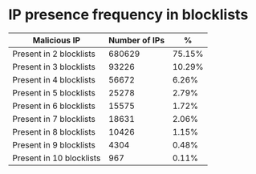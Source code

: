 # IP presence frequency in blocklists
| Malicious IP | Number of IPs | % |
|----|----|----|
| Present in 2 blocklists | 680629 | 75.15% |
| Present in 3 blocklists | 93226 | 10.29% |
| Present in 4 blocklists | 56672 | 6.26% |
| Present in 5 blocklists | 25278 | 2.79% |
| Present in 6 blocklists | 15575 | 1.72% |
| Present in 7 blocklists | 18631 | 2.06% |
| Present in 8 blocklists | 10426 | 1.15% |
| Present in 9 blocklists | 4304 | 0.48% |
| Present in 10 blocklists | 967 | 0.11% |

